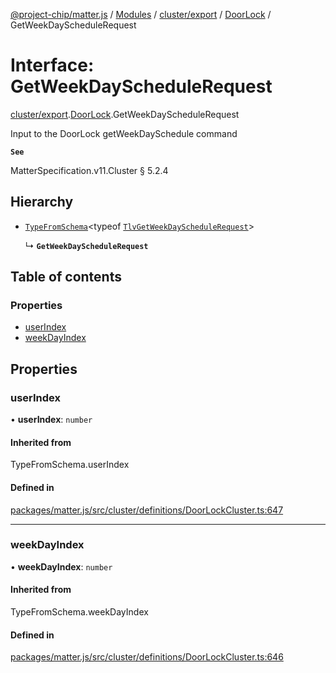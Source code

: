 [@project-chip/matter.js](../README.md) / [Modules](../modules.md) / [cluster/export](../modules/cluster_export.md) / [DoorLock](../modules/cluster_export.DoorLock.md) / GetWeekDayScheduleRequest

# Interface: GetWeekDayScheduleRequest

[cluster/export](../modules/cluster_export.md).[DoorLock](../modules/cluster_export.DoorLock.md).GetWeekDayScheduleRequest

Input to the DoorLock getWeekDaySchedule command

**`See`**

MatterSpecification.v11.Cluster § 5.2.4

## Hierarchy

- [`TypeFromSchema`](../modules/tlv_export.md#typefromschema)\<typeof [`TlvGetWeekDayScheduleRequest`](../modules/cluster_export.DoorLock.md#tlvgetweekdayschedulerequest)\>

  ↳ **`GetWeekDayScheduleRequest`**

## Table of contents

### Properties

- [userIndex](cluster_export.DoorLock.GetWeekDayScheduleRequest.md#userindex)
- [weekDayIndex](cluster_export.DoorLock.GetWeekDayScheduleRequest.md#weekdayindex)

## Properties

### userIndex

• **userIndex**: `number`

#### Inherited from

TypeFromSchema.userIndex

#### Defined in

[packages/matter.js/src/cluster/definitions/DoorLockCluster.ts:647](https://github.com/project-chip/matter.js/blob/904d0c9b952b91f28a21803759c5e5c66ee4d272/packages/matter.js/src/cluster/definitions/DoorLockCluster.ts#L647)

___

### weekDayIndex

• **weekDayIndex**: `number`

#### Inherited from

TypeFromSchema.weekDayIndex

#### Defined in

[packages/matter.js/src/cluster/definitions/DoorLockCluster.ts:646](https://github.com/project-chip/matter.js/blob/904d0c9b952b91f28a21803759c5e5c66ee4d272/packages/matter.js/src/cluster/definitions/DoorLockCluster.ts#L646)
